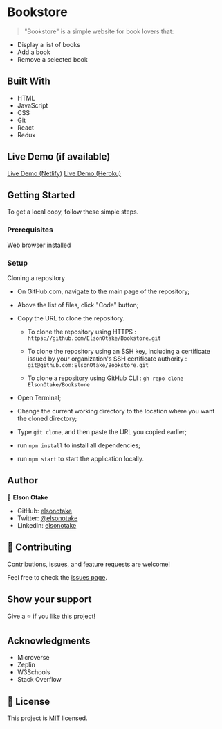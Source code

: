 # Bookstore

>"Bookstore" is a simple website for book lovers that:

- Display a list of books
- Add a book
- Remove a selected book


## Built With

- HTML
- JavaScript
- CSS
- Git
- React
- Redux


## Live Demo (if available)

[Live Demo (Netlify)](https://elsonotake-bookstore.netlify.app/)
[Live Demo (Heroku)](https://elsonotake-bookstore.herokuapp.com/)


## Getting Started

To get a local copy, follow these simple steps.

### Prerequisites

Web browser installed

### Setup

Cloning a repository

- On GitHub.com, navigate to the main page of the repository;

- Above the list of files, click "Code" button;

- Copy the URL to clone the repository. 

  - To clone the repository using HTTPS : `https://github.com/ElsonOtake/Bookstore.git`

  - To clone the repository using an SSH key, including a certificate issued by your organization's SSH certificate authority : `git@github.com:ElsonOtake/Bookstore.git`

  - To clone a repository using GitHub CLI : `gh repo clone ElsonOtake/Bookstore`

- Open Terminal;

- Change the current working directory to the location where you want the cloned directory;

- Type `git clone`, and then paste the URL you copied earlier;

- run `npm install` to install all dependencies;

- run `npm start` to start the application locally.


## Author

👤 **Elson Otake**

- GitHub: [elsonotake](https://github.com/elsonotake)
- Twitter: [@elsonotake](https://twitter.com/elsonotake)
- LinkedIn: [elsonotake](https://linkedin.com/in/elsonotake)


## 🤝 Contributing

Contributions, issues, and feature requests are welcome!

Feel free to check the [issues page](../../issues/).


## Show your support

Give a ⭐️ if you like this project!


## Acknowledgments

- Microverse
- Zeplin
- W3Schools
- Stack Overflow


## 📝 License

This project is [MIT](https://github.com/ElsonOtake/) licensed.
